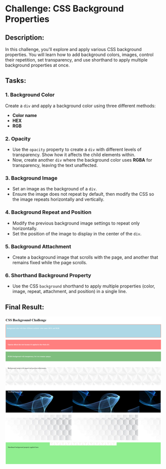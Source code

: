# Challenge: CSS Background Properties

## Description:
In this challenge, you'll explore and apply various CSS background properties. You will learn how to add background colors, images, control their repetition, set transparency, and use shorthand to apply multiple background properties at once.

## Tasks:

### 1. Background Color
Create a `div` and apply a background color using three different methods:
- **Color name**
- **HEX**
- **RGB**

### 2. Opacity
- Use the `opacity` property to create a `div` with different levels of transparency. Show how it affects the child elements within.
- Now, create another `div` where the background color uses **RGBA** for transparency, leaving the text unaffected.

### 3. Background Image
- Set an image as the background of a `div`.
- Ensure the image does not repeat by default, then modify the CSS so the image repeats horizontally and vertically.

### 4. Background Repeat and Position
- Modify the previous background image settings to repeat only horizontally.
- Set the position of the image to display in the center of the `div`.

### 5. Background Attachment
- Create a background image that scrolls with the page, and another that remains fixed while the page scrolls.

### 6. Shorthand Background Property
- Use the CSS `background` shorthand to apply multiple properties (color, image, repeat, attachment, and position) in a single line.

## Final Result:

![Final Result Top Image](../Images/Challenge4ResultTop.png)
![Final Result Bottom Image](../Images/Challenge4ResultBottom.png)
